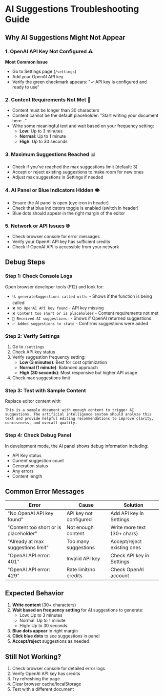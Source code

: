 # AI Suggestions Troubleshooting Guide

## Why AI Suggestions Might Not Appear

### 1. **OpenAI API Key Not Configured** ⚠️
**Most Common Issue**
- Go to Settings page (`/settings`)
- Add your OpenAI API key
- Verify the green checkmark appears: "✓ API key is configured and ready to use"

### 2. **Content Requirements Not Met** 📝
- Content must be longer than 30 characters
- Content cannot be the default placeholder: "Start writing your document here..."
- Write some meaningful text and wait based on your frequency setting:
  - **Low**: Up to 3 minutes
  - **Normal**: Up to 1 minute  
  - **High**: Up to 30 seconds

### 3. **Maximum Suggestions Reached** 📊
- Check if you've reached the max suggestions limit (default: 3)
- Accept or reject existing suggestions to make room for new ones
- Adjust max suggestions in Settings if needed

### 4. **AI Panel or Blue Indicators Hidden** 👁️
- Ensure the AI panel is open (eye icon in header)
- Check that blue indicators toggle is enabled (switch in header)
- Blue dots should appear in the right margin of the editor

### 5. **Network or API Issues** 🌐
- Check browser console for error messages
- Verify your OpenAI API key has sufficient credits
- Check if OpenAI API is accessible from your network

## Debug Steps

### Step 1: Check Console Logs
Open browser developer tools (F12) and look for:
- `🔍 generateSuggestions called with:` - Shows if the function is being called
- `❌ No OpenAI API key found` - API key missing
- `❌ Content too short or is placeholder` - Content requirements not met
- `🎯 Received AI suggestions:` - Shows if OpenAI returned suggestions
- `✅ Added suggestions to state` - Confirms suggestions were added

### Step 2: Verify Settings
1. Go to `/settings`
2. Check API key status
3. Verify suggestion frequency setting:
   - **Low (3 minutes)**: Best for cost optimization
   - **Normal (1 minute)**: Balanced approach
   - **High (30 seconds)**: Most responsive but higher API usage
4. Check max suggestions limit

### Step 3: Test with Sample Content
Replace editor content with:
```
This is a sample document with enough content to trigger AI suggestions. The artificial intelligence system should analyze this text and provide helpful editing recommendations to improve clarity, conciseness, and overall quality.
```

### Step 4: Check Debug Panel
In development mode, the AI panel shows debug information including:
- API Key status
- Current suggestion count
- Generation status
- Any errors
- Content length

## Common Error Messages

| Error | Cause | Solution |
|-------|-------|----------|
| "No OpenAI API key found" | API key not configured | Add API key in Settings |
| "Content too short or is placeholder" | Not enough content | Write more text (30+ chars) |
| "Already at max suggestions limit" | Too many suggestions | Accept/reject existing ones |
| "OpenAI API error: 401" | Invalid API key | Check API key in Settings |
| "OpenAI API error: 429" | Rate limit/no credits | Check OpenAI account |

## Expected Behavior

1. **Write content** (30+ characters)
2. **Wait based on frequency setting** for AI suggestions to generate:
   - Low: Up to 3 minutes
   - Normal: Up to 1 minute
   - High: Up to 30 seconds
3. **Blue dots appear** in right margin
4. **Click blue dots** to see suggestions in panel
5. **Accept/reject** suggestions as needed

## Still Not Working?

1. Check browser console for detailed error logs
2. Verify OpenAI API key has credits
3. Try refreshing the page
4. Clear browser cache/localStorage
5. Test with a different document 